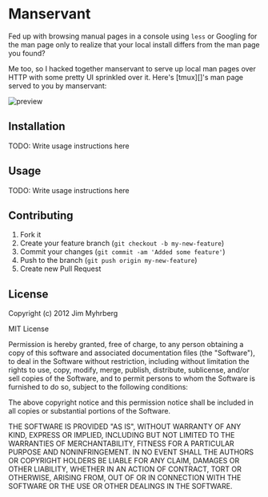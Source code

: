 # Manservant

Fed up with browsing manual pages in a console using `less` or Googling for
the man page only to realize that your local install differs from the man page
you found?

Me too, so I hacked together manservant to serve up local man pages over HTTP
with some pretty UI sprinkled over it. Here's [tmux][]'s man page served to
you by manservant:

![preview](http://f.cl.ly/items/1s0X3n092K1E0q3D1m3I/man%20page.png)


## Installation

TODO: Write usage instructions here

## Usage

TODO: Write usage instructions here

## Contributing

1. Fork it
2. Create your feature branch (`git checkout -b my-new-feature`)
3. Commit your changes (`git commit -am 'Added some feature'`)
4. Push to the branch (`git push origin my-new-feature`)
5. Create new Pull Request

## License

Copyright (c) 2012 Jim Myhrberg

MIT License

Permission is hereby granted, free of charge, to any person obtaining
a copy of this software and associated documentation files (the
"Software"), to deal in the Software without restriction, including
without limitation the rights to use, copy, modify, merge, publish,
distribute, sublicense, and/or sell copies of the Software, and to
permit persons to whom the Software is furnished to do so, subject to
the following conditions:

The above copyright notice and this permission notice shall be
included in all copies or substantial portions of the Software.

THE SOFTWARE IS PROVIDED "AS IS", WITHOUT WARRANTY OF ANY KIND,
EXPRESS OR IMPLIED, INCLUDING BUT NOT LIMITED TO THE WARRANTIES OF
MERCHANTABILITY, FITNESS FOR A PARTICULAR PURPOSE AND
NONINFRINGEMENT. IN NO EVENT SHALL THE AUTHORS OR COPYRIGHT HOLDERS BE
LIABLE FOR ANY CLAIM, DAMAGES OR OTHER LIABILITY, WHETHER IN AN ACTION
OF CONTRACT, TORT OR OTHERWISE, ARISING FROM, OUT OF OR IN CONNECTION
WITH THE SOFTWARE OR THE USE OR OTHER DEALINGS IN THE SOFTWARE.
